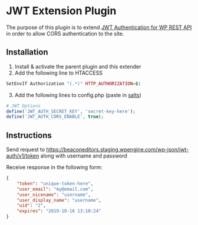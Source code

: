 # JWT Extension Plugin
The purpose of this plugin is to extend [JWT Authentication for WP REST API](https://wordpress.org/plugins/jwt-authentication-for-wp-rest-api/#description) in order to allow CORS authentication to the site.

## Installation
1. Install & activate the parent plugin and this extender
2. Add the following line to HTACCESS
```php
SetEnvIf Authorization "(.*)" HTTP_AUTHORIZATION=$1
```
3. Add the following lines to config.php (paste in [salts](https://api.wordpress.org/secret-key/1.1/salt/))
```php
# JWT Options
define('JWT_AUTH_SECRET_KEY', 'secret-key-here');
define('JWT_AUTH_CORS_ENABLE', true);
```

## Instructions
Send request to https://beaconeditors.staging.wpengine.com/wp-json/jwt-auth/v1/token along with username and password

Receive response in the following form:
```json
{
    "token": "unique-token-here",
    "user_email": "my@email.com",
    "user_nicename": "username",
    "user_display_name": "username",
    "uid": "2",
    "expires": "2019-10-16 13:10:24"
}
```
